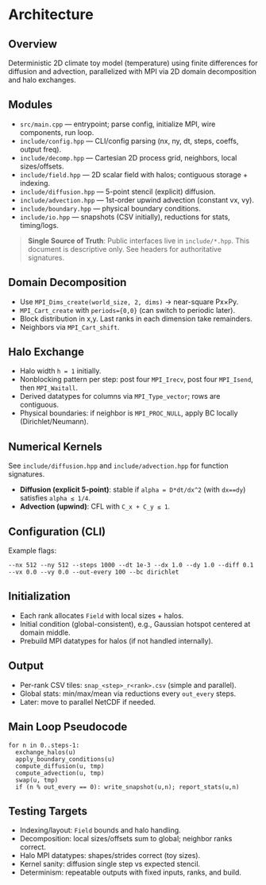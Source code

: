 # Architecture

## Overview
Deterministic 2D climate toy model (temperature) using finite differences for diffusion and advection, parallelized with MPI via 2D domain decomposition and halo exchanges.

## Modules
- `src/main.cpp` — entrypoint; parse config, initialize MPI, wire components, run loop.
- `include/config.hpp` — CLI/config parsing (nx, ny, dt, steps, coeffs, output freq).
- `include/decomp.hpp` — Cartesian 2D process grid, neighbors, local sizes/offsets.
- `include/field.hpp` — 2D scalar field with halos; contiguous storage + indexing.
- `include/diffusion.hpp` — 5-point stencil (explicit) diffusion.
- `include/advection.hpp` — 1st-order upwind advection (constant vx, vy).
- `include/boundary.hpp` — physical boundary conditions.
- `include/io.hpp` — snapshots (CSV initially), reductions for stats, timing/logs.

> **Single Source of Truth**: Public interfaces live in `include/*.hpp`. This document is descriptive only. See headers for authoritative signatures.

## Domain Decomposition
- Use `MPI_Dims_create(world_size, 2, dims)` → near-square Px×Py.
- `MPI_Cart_create` with `periods={0,0}` (can switch to periodic later).
- Block distribution in x,y. Last ranks in each dimension take remainders.
- Neighbors via `MPI_Cart_shift`.

## Halo Exchange
- Halo width `h = 1` initially.
- Nonblocking pattern per step: post four `MPI_Irecv`, post four `MPI_Isend`, then `MPI_Waitall`.
- Derived datatypes for columns via `MPI_Type_vector`; rows are contiguous.
- Physical boundaries: if neighbor is `MPI_PROC_NULL`, apply BC locally (Dirichlet/Neumann).

## Numerical Kernels
See `include/diffusion.hpp` and `include/advection.hpp` for function signatures.
- **Diffusion (explicit 5-point)**: stable if `alpha = D*dt/dx^2` (with `dx==dy`) satisfies `alpha ≤ 1/4`.
- **Advection (upwind)**: CFL with `C_x + C_y ≤ 1`.

## Configuration (CLI)
Example flags:
```
--nx 512 --ny 512 --steps 1000 --dt 1e-3 --dx 1.0 --dy 1.0 --diff 0.1 --vx 0.0 --vy 0.0 --out-every 100 --bc dirichlet
```

## Initialization
- Each rank allocates `Field` with local sizes + halos.
- Initial condition (global-consistent), e.g., Gaussian hotspot centered at domain middle.
- Prebuild MPI datatypes for halos (if not handled internally).

## Output
- Per-rank CSV tiles: `snap_<step>_r<rank>.csv` (simple and parallel).
- Global stats: min/max/mean via reductions every `out_every` steps.
- Later: move to parallel NetCDF if needed.

## Main Loop Pseudocode
```
for n in 0..steps-1:
  exchange_halos(u)
  apply_boundary_conditions(u)
  compute_diffusion(u, tmp)
  compute_advection(u, tmp)
  swap(u, tmp)
  if (n % out_every == 0): write_snapshot(u,n); report_stats(u,n)
```

## Testing Targets
- Indexing/layout: `Field` bounds and halo handling.
- Decomposition: local sizes/offsets sum to global; neighbor ranks correct.
- Halo MPI datatypes: shapes/strides correct (toy sizes).
- Kernel sanity: diffusion single step vs expected stencil.
- Determinism: repeatable outputs with fixed inputs, ranks, and build.
